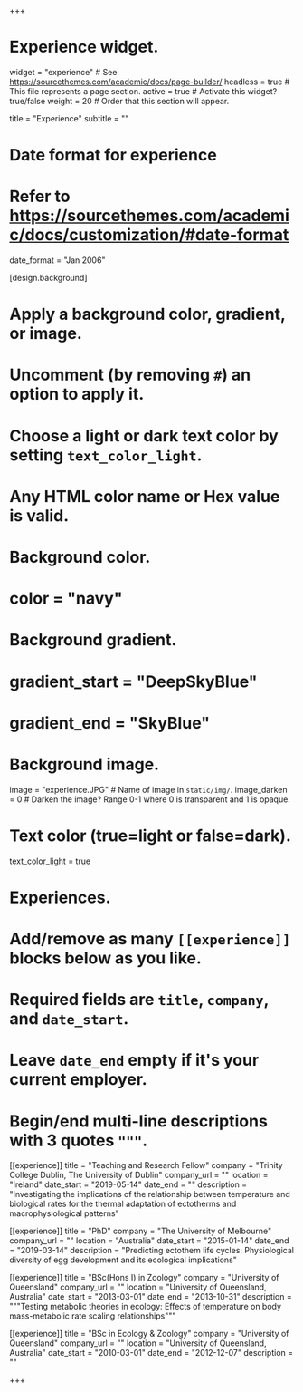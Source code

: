 +++
# Experience widget.
widget = "experience"  # See https://sourcethemes.com/academic/docs/page-builder/
headless = true  # This file represents a page section.
active = true  # Activate this widget? true/false
weight = 20  # Order that this section will appear.

title = "Experience"
subtitle = ""

# Date format for experience
#   Refer to https://sourcethemes.com/academic/docs/customization/#date-format
date_format = "Jan 2006"

[design.background]
  # Apply a background color, gradient, or image.
  #   Uncomment (by removing `#`) an option to apply it.
  #   Choose a light or dark text color by setting `text_color_light`.
  #   Any HTML color name or Hex value is valid.

  # Background color.
  # color = "navy"
  
  # Background gradient.
  # gradient_start = "DeepSkyBlue"
  # gradient_end = "SkyBlue"
  
  # Background image.
   image = "experience.JPG"  # Name of image in `static/img/`.
   image_darken = 0 # Darken the image? Range 0-1 where 0 is transparent and 1 is opaque.

  # Text color (true=light or false=dark).
   text_color_light = true  
   
# Experiences.
#   Add/remove as many `[[experience]]` blocks below as you like.
#   Required fields are `title`, `company`, and `date_start`.
#   Leave `date_end` empty if it's your current employer.
#   Begin/end multi-line descriptions with 3 quotes `"""`.


[[experience]]
  title = "Teaching and Research Fellow"
  company = "Trinity College Dublin, The University of Dublin"
  company_url = ""
  location = "Ireland"
  date_start = "2019-05-14"
  date_end = ""
  description = "Investigating the implications of the relationship between temperature and biological rates for the thermal adaptation of ectotherms and macrophysiological patterns"

[[experience]]
  title = "PhD"
  company = "The University of Melbourne"
  company_url = ""
  location = "Australia"
  date_start = "2015-01-14"
  date_end = "2019-03-14"
  description = "Predicting ectothem life cycles: Physiological diversity of egg development and its ecological implications"

[[experience]]
  title = "BSc(Hons I) in Zoology"
  company = "University of Queensland"
  company_url = ""
  location = "University of Queensland, Australia"
  date_start = "2013-03-01"
  date_end = "2013-10-31"
  description = """Testing metabolic theories in ecology: Effects of temperature on body mass-metabolic rate scaling relationships"""

[[experience]]
  title = "BSc in Ecology & Zoology"
  company = "University of Queensland"
  company_url = ""
  location = "University of Queensland, Australia"
  date_start = "2010-03-01"
  date_end = "2012-12-07"
  description = ""

+++
